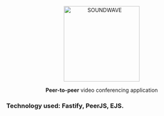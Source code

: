 <p align="center">
  <a href="https://soundwavee.vercel.app" target="blank"><img src="https://i.ibb.co/gj9CVB2/favicon.png" width="200" alt="SOUNDWAVE" /></a>
</p>
<p align="center"> <b>Peer-to-peer</b> video conferencing application </p>

### Technology used: Fastify, PeerJS, EJS.
